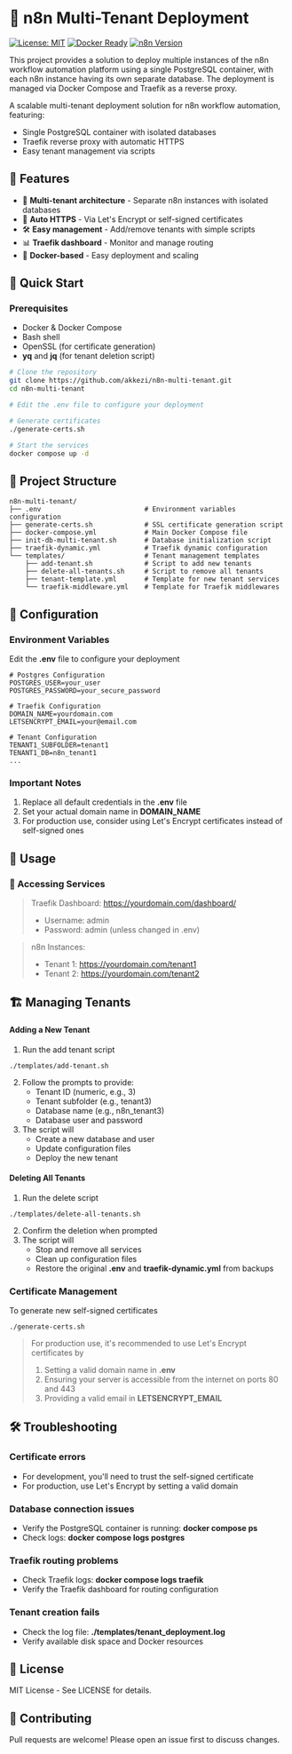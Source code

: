 # 🚀 n8n Multi-Tenant Deployment

[![License: MIT](https://img.shields.io/badge/License-MIT-yellow.svg)](https://opensource.org/licenses/MIT)
[![Docker Ready](https://img.shields.io/badge/Docker-Ready-blue)](https://hub.docker.com/)
[![n8n Version](https://img.shields.io/badge/n8n-latest-green)](https://n8n.io)

This project provides a solution to deploy multiple instances of the n8n workflow automation platform using a single PostgreSQL container, with each n8n instance having its own separate database. The deployment is managed via Docker Compose and Traefik as a reverse proxy.

A scalable multi-tenant deployment solution for n8n workflow automation, featuring:
- Single PostgreSQL container with isolated databases
- Traefik reverse proxy with automatic HTTPS
- Easy tenant management via scripts


## 🌟 Features

- 🏢 **Multi-tenant architecture** - Separate n8n instances with isolated databases
- 🔐 **Auto HTTPS** - Via Let's Encrypt or self-signed certificates
- 🛠️ **Easy management** - Add/remove tenants with simple scripts
- 📊 **Traefik dashboard** - Monitor and manage routing
- 🐳 **Docker-based** - Easy deployment and scaling


## 🚀 Quick Start

### Prerequisites
- Docker & Docker Compose
- Bash shell
- OpenSSL (for certificate generation)
- **yq** and **jq** (for tenant deletion script)

```bash
# Clone the repository
git clone https://github.com/akkezi/n8n-multi-tenant.git
cd n8n-multi-tenant

# Edit the .env file to configure your deployment

# Generate certificates
./generate-certs.sh

# Start the services
docker compose up -d
```

## 📂 Project Structure
```
n8n-multi-tenant/
├── .env                          # Environment variables configuration
├── generate-certs.sh             # SSL certificate generation script
├── docker-compose.yml            # Main Docker Compose file
├── init-db-multi-tenant.sh       # Database initialization script
├── traefik-dynamic.yml           # Traefik dynamic configuration
└── templates/                    # Tenant management templates
    ├── add-tenant.sh             # Script to add new tenants
    ├── delete-all-tenants.sh     # Script to remove all tenants
    ├── tenant-template.yml       # Template for new tenant services
    └── traefik-middleware.yml    # Template for Traefik middlewares
```


## 🔧 Configuration

### Environment Variables
Edit the **.env** file to configure your deployment
```
# Postgres Configuration
POSTGRES_USER=your_user
POSTGRES_PASSWORD=your_secure_password

# Traefik Configuration
DOMAIN_NAME=yourdomain.com
LETSENCRYPT_EMAIL=your@email.com

# Tenant Configuration
TENANT1_SUBFOLDER=tenant1
TENANT1_DB=n8n_tenant1
...
```

### Important Notes
1. Replace all default credentials in the **.env** file
2. Set your actual domain name in **DOMAIN_NAME**
3. For production use, consider using Let's Encrypt certificates instead of self-signed ones


## 🏢 Usage

### 🔗 Accessing Services
>Traefik Dashboard: https://yourdomain.com/dashboard/
>    - Username: admin
>    - Password: admin (unless changed in .env)

>n8n Instances:
>    - Tenant 1: https://yourdomain.com/tenant1
>    - Tenant 2: https://yourdomain.com/tenant2


## 🏗️ Managing Tenants

#### Adding a New Tenant
1. Run the add tenant script
```
./templates/add-tenant.sh
```
2. Follow the prompts to provide:
    - Tenant ID (numeric, e.g., 3)
    - Tenant subfolder (e.g., tenant3)
    - Database name (e.g., n8n_tenant3)
    - Database user and password
3. The script will
    - Create a new database and user
    - Update configuration files
    - Deploy the new tenant

#### Deleting All Tenants
1. Run the delete script
```
./templates/delete-all-tenants.sh
```
2. Confirm the deletion when prompted
3. The script will
    - Stop and remove all services
    - Clean up configuration files
    - Restore the original **.env** and **traefik-dynamic.yml** from backups

### Certificate Management
To generate new self-signed certificates
```
./generate-certs.sh
```

>For production use, it's recommended to use Let's Encrypt certificates by
>1. Setting a valid domain name in **.env**
>2. Ensuring your server is accessible from the internet on ports 80 and 443
>3. Providing a valid email in **LETSENCRYPT_EMAIL**


## 🛠 Troubleshooting

### Certificate errors
- For development, you'll need to trust the self-signed certificate
- For production, use Let's Encrypt by setting a valid domain
### Database connection issues
- Verify the PostgreSQL container is running: **docker compose ps**
- Check logs: **docker compose logs postgres**
### Traefik routing problems
- Check Traefik logs: **docker compose logs traefik**
- Verify the Traefik dashboard for routing configuration
### Tenant creation fails
- Check the log file: **./templates/tenant_deployment.log**
- Verify available disk space and Docker resources


## 📜 License
MIT License - See LICENSE for details.


## 🤝 Contributing
Pull requests are welcome! Please open an issue first to discuss changes.

